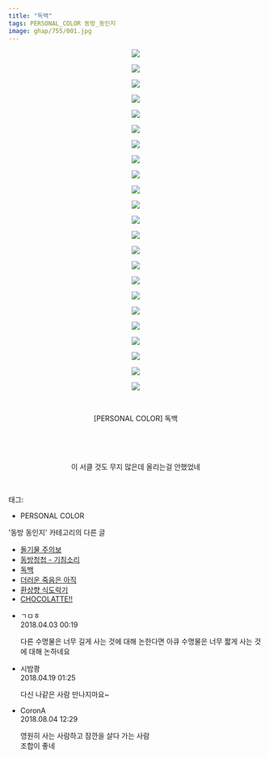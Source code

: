 ```yaml
---
title: "독백"
tags: PERSONAL_COLOR 동방_동인지
image: ghap/755/001.jpg
---
```

<div class="article">
<p style="text-align: center; clear: none; float: none;"><img src="{{ site.nasurl }}/ghap/755/001.jpg"/></p>
<p style="text-align: center; clear: none; float: none;"><img src="{{ site.nasurl }}/ghap/755/002.jpg"/></p>
<p style="text-align: center; clear: none; float: none;"><img src="{{ site.nasurl }}/ghap/755/003.jpg"/></p>
<p style="text-align: center; clear: none; float: none;"><img src="{{ site.nasurl }}/ghap/755/004.jpg"/></p>
<p style="text-align: center; clear: none; float: none;"><img src="{{ site.nasurl }}/ghap/755/005.jpg"/></p>
<p style="text-align: center; clear: none; float: none;"><img src="{{ site.nasurl }}/ghap/755/006.jpg"/></p>
<p style="text-align: center; clear: none; float: none;"><img src="{{ site.nasurl }}/ghap/755/007.jpg"/></p>
<p style="text-align: center; clear: none; float: none;"><img src="{{ site.nasurl }}/ghap/755/008.jpg"/></p>
<p style="text-align: center; clear: none; float: none;"><img src="{{ site.nasurl }}/ghap/755/009.jpg"/></p>
<p style="text-align: center; clear: none; float: none;"><img src="{{ site.nasurl }}/ghap/755/010.jpg"/></p>
<p style="text-align: center; clear: none; float: none;"><img src="{{ site.nasurl }}/ghap/755/011.jpg"/></p>
<p style="text-align: center; clear: none; float: none;"><img src="{{ site.nasurl }}/ghap/755/012.jpg"/></p>
<p style="text-align: center; clear: none; float: none;"><img src="{{ site.nasurl }}/ghap/755/013.jpg"/></p>
<p style="text-align: center; clear: none; float: none;"><img src="{{ site.nasurl }}/ghap/755/014.jpg"/></p>
<p style="text-align: center; clear: none; float: none;"><img src="{{ site.nasurl }}/ghap/755/015.jpg"/></p>
<p style="text-align: center; clear: none; float: none;"><img src="{{ site.nasurl }}/ghap/755/016.jpg"/></p>
<p style="text-align: center; clear: none; float: none;"><img src="{{ site.nasurl }}/ghap/755/017.jpg"/></p>
<p style="text-align: center; clear: none; float: none;"><img src="{{ site.nasurl }}/ghap/755/018.jpg"/></p>
<p style="text-align: center; clear: none; float: none;"><img src="{{ site.nasurl }}/ghap/755/019.jpg"/></p>
<p style="text-align: center; clear: none; float: none;"><img src="{{ site.nasurl }}/ghap/755/020.jpg"/></p>
<p style="text-align: center; clear: none; float: none;"><img src="{{ site.nasurl }}/ghap/755/021.jpg"/></p>
<p style="text-align: center; clear: none; float: none;"><img src="{{ site.nasurl }}/ghap/755/022.jpg"/></p>
<p style="text-align: center; clear: none; float: none;"><img src="{{ site.nasurl }}/ghap/755/023.jpg"/></p>
<p style="text-align: center; clear: none; float: none;"><br/></p>
<p style="text-align: center; clear: none; float: none;">[PERSONAL COLOR] 독백</p>
<p style="text-align: center; clear: none; float: none;"><br/></p>
<p style="text-align: center; clear: none; float: none;"><br/></p>
<p style="text-align: center; clear: none; float: none;">이 서클 것도 무지 많은데 올리는걸 안했었네</p>
<p><br/></p>
</div><div class="tagTrail">
<p>태그: </p>
<ul>
<li>PERSONAL COLOR</li>
</ul>
</div><div class="another">
<p>'동방 동인지' 카테고리의 다른 글</p>
<ul>
<li><a href="/2016-07-08-ghap_757">돌기물 주의보</a></li>
<li><a href="/2016-07-08-ghap_756">동방청첩 - 기침소리</a></li>
<li><a href="/2016-07-08-ghap_755">독백</a></li>
<li><a href="/2016-07-08-ghap_754">더러운 죽음은 아직</a></li>
<li><a href="/2016-07-08-ghap_753">환상향 식도락기</a></li>
<li><a href="/2016-07-08-ghap_752">CHOCOLATTE!!</a></li>
</ul>
</div><div class="cb_module cb_fluid">
<div class="cb_wrt cb_profile">
<div class="comment">
<ul>
<li class="cb_thumb_off" id="comment15232069">
<div class="cb_comment_area">
<div class="cb_info_area">
<div class="cb_section">
<span class="cb_nick_name">ㄱㅁㅎ</span>
</div>
<div class="cb_section">
<span class="cb_date">2018.04.03 00:19 </span>
</div>
</div>
<div class="cb_dsc_comment">
<p class="cb_dsc">
											다른 수명물은 너무 길게 사는 것에 대해 논한다면 아큐 수명물은 너무 짧게 사는 것에 대해 논하네요
										</p>
</div>
</div></li>
<li class="cb_thumb_off" id="comment15241102">
<div class="cb_comment_area">
<div class="cb_info_area">
<div class="cb_section">
<span class="cb_nick_name">시밤쾅</span>
</div>
<div class="cb_section">
<span class="cb_date">2018.04.19 01:25 </span>
</div>
</div>
<div class="cb_dsc_comment">
<p class="cb_dsc">
											다신 나같은 사람 만나지마요~
										</p>
</div>
</div></li>
<li class="cb_thumb_off" id="comment15300536">
<div class="cb_comment_area">
<div class="cb_info_area">
<div class="cb_section">
<span class="cb_nick_name">CoronA</span>
</div>
<div class="cb_section">
<span class="cb_date">2018.08.04 12:29 </span>
</div>
</div>
<div class="cb_dsc_comment">
<p class="cb_dsc">
											영원히 사는 사람하고 잠깐을 살다 가는 사람<br/>
조합이 좋네
										</p>
</div>
</div></li>
</ul>
</div>
</div><!-- commentList close -->
</div>